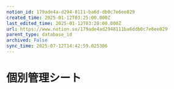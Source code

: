 ```yaml
---
notion_id: 179ade4a-d294-8111-ba6d-db0c7e6ee029
created_time: 2025-01-12T03:25:00.000Z
last_edited_time: 2025-01-12T03:28:00.000Z
url: https://www.notion.so/179ade4ad2948111ba6ddb0c7e6ee029
parent_type: database_id
archived: False
sync_time: 2025-07-12T14:42:59.025306
---
```


# 個別管理シート

